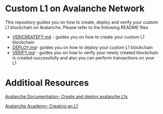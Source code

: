 # Custom L1 on Avalanche Network

This repository guides you on how to create, deploy and verify your custom L1 blockchain on Avalanche.
Please refer to the following README files

- [VERICREATEFY.md](./CREATE.md) - guides you on how to create your custom L1 blockchain
- [DEPLOY.md](./DEPLOY.md)- guides you on how to deploy your custom L1 blockchain
- [VERIFY.md](./VERIFY.md) - guides you on how to verify your newly created blockchain is created successfully and also you can perform transactions on your L1



# Additioal Resources

[Avalanche Documentation- Create and deploy avalanche L1s](https://build.avax.network/docs/tooling/create-deploy-avalanche-l1s/deploy-on-fuji-testnet)

[Avalanche Academy- Creating an L1](https://build.avax.network/academy/avalanche-fundamentals/04-creating-an-l1/01-creating-an-l1)
